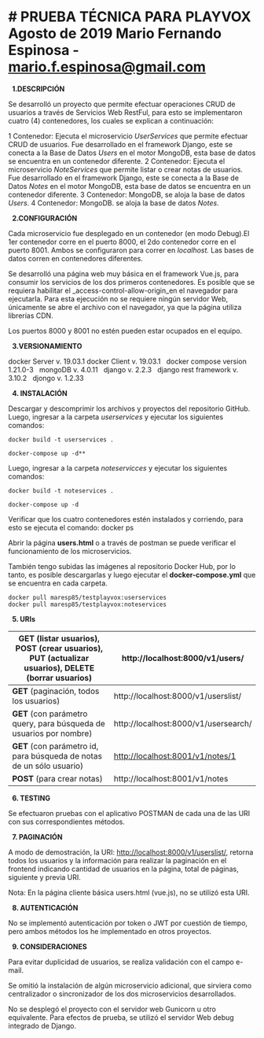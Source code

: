 # # PRUEBA TÉCNICA PARA PLAYVOX Agosto de 2019 Mario Fernando Espinosa - mario.f.espinosa@gmail.com

&nbsp;
**1.DESCRIPCIÓN**

Se desarrolló un proyecto que permite efectuar operaciones CRUD de usuarios a través de Servicios Web RestFul, para esto se implementaron cuatro (4) contenedores, los cuales se explican a continuación:

1 Contenedor: Ejecuta el microservicio _UserServices_ que permite efectuar CRUD de usuarios. Fue desarrollado en el framework Django, este se conecta a la Base de Datos _Users_ en el motor MongoDB, esta base de datos se encuentra en un contenedor diferente.
2 Contenedor: Ejecuta el microservicio _NoteServices_ que permite listar o crear notas de usuarios. Fue desarrollado en el framework Django, este se conecta a la Base de Datos _Notes_ en el motor MongoDB, esta base de datos se encuentra en un contenedor diferente.
3 Contenedor: MongoDB, se aloja la base de datos _Users_.
4 Contenedor: MongoDB. se aloja la base de datos _Notes_.

&nbsp;
**2.CONFIGURACIÓN**

Cada microservicio fue desplegado en un contenedor (en modo Debug).El 1er contenedor corre en el puerto 8000, el 2do contenedor corre en el puerto 8001. Ambos se configuraron para correr en _localhost._ Las bases de datos corren en contenedores diferentes.

Se desarrolló una página web muy básica en el framework Vue.js, para consumir los servicios de los dos primeros contenedores. Es posible que se requiera habilitar el _access-control-allow-origin_en el navegador para ejecutarla. Para esta ejecución no se requiere ningún servidor Web, únicamente se abre el archivo con el navegador, ya que la página utiliza librerías CDN.

Los puertos 8000 y 8001 no estén pueden estar ocupados en el equipo.

&nbsp;
**3.VERSIONAMIENTO**

docker Server v. 19.03.1 docker Client v. 19.03.1 &nbsp;
docker compose version 1.21.0-3 &nbsp;
mongoDB v. 4.0.11 &nbsp;
django v. 2.2.3 &nbsp;
django rest framework v. 3.10.2 &nbsp;
djongo v. 1.2.33 &nbsp;

&nbsp;
**4. INSTALACIÓN**

Descargar y descomprimir los archivos y proyectos del repositorio GitHub. Luego, ingresar a la carpeta _userservices_ y ejecutar los siguientes comandos:

```
docker build -t userservices .

docker-compose up -d**
```

Luego, ingresar a la carpeta _noteservicces_ y ejecutar los siguientes comandos:

```
docker build -t noteservices .

docker-compose up -d
```

Verificar que los cuatro contenedores estén instalados y corriendo, para esto se ejecuta el comando: docker ps

Abrir la página **users.html** o a través de postman se puede verificar el funcionamiento de los microservicios.

También tengo subidas las imágenes al repositorio Docker Hub, por lo tanto, es posible descargarlas y luego ejecutar el **docker-compose.yml** que se encuentra en cada carpeta.

```
docker pull maresp85/testplayvox:userservices
docker pull maresp85/testplayvox:noteservices
```

&nbsp;
**5. URIs**

| **GET** (listar usuarios), **POST** (crear usuarios), **PUT** (actualizar usuarios),   **DELETE** (borrar usuarios) | http://localhost:8000/v1/users/ |
| --- | --- |
| **GET** (paginación, todos los usuarios) | http://localhost:8000/v1/userslist/ |
| **GET** (con parámetro query, para búsqueda de usuarios por nombre) | http://localhost:8000/v1/usersearch/ |
| **GET** (con parámetro id, para búsqueda de notas de un sólo usuario) | [http://localhost:8001/v1/notes/1](http://localhost:8001/v1/notes/1) |
| **POST** (para crear notas) | http://localhost:8001/v1/notes |

&nbsp;
**6. TESTING**

Se efectuaron pruebas con el aplicativo POSTMAN de cada una de las URI con sus correspondientes métodos.

&nbsp;
**7. PAGINACIÓN**

A modo de demostración, la URI: [http://localhost:8000/v1/userslist/](http://localhost:8000/v1/userslist/), retorna todos los usuarios y la información para realizar la paginación en el frontend indicando cantidad de usuarios en la página, total de páginas, siguiente y previa URI.

Nota: En la página cliente básica users.html (vue.js), no se utilizó esta URI.

 &nbsp;
**8. AUTENTICACIÓN**

No se implementó autenticación por token o JWT por cuestión de tiempo, pero ambos métodos los he implementado en otros proyectos.

&nbsp;
**9. CONSIDERACIONES**

Para evitar duplicidad de usuarios, se realiza validación con el campo e-mail.

Se omitió la instalación de algún microservicio adicional, que sirviera como centralizador o sincronizador de los dos microservicios desarrollados.

No se desplegó el proyecto con el servidor web Gunicorn u otro equivalente. Para efectos de prueba, se utilizó el servidor Web debug integrado de Django.
